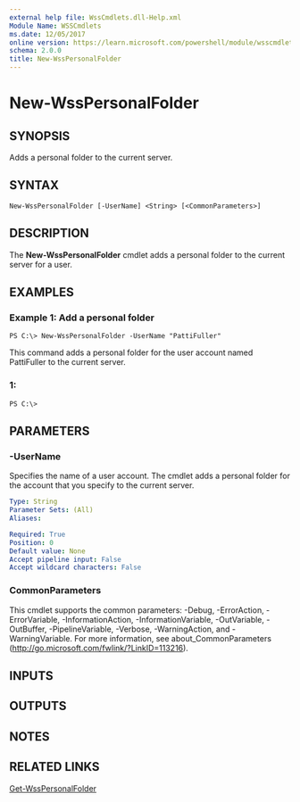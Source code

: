 ```yaml
---
external help file: WssCmdlets.dll-Help.xml
Module Name: WSSCmdlets
ms.date: 12/05/2017
online version: https://learn.microsoft.com/powershell/module/wsscmdlets/new-wsspersonalfolder?view=windowsserver2012r2-ps&wt.mc_id=ps-gethelp
schema: 2.0.0
title: New-WssPersonalFolder
---
```


# New-WssPersonalFolder

## SYNOPSIS
Adds a personal folder to the current server.

## SYNTAX

```
New-WssPersonalFolder [-UserName] <String> [<CommonParameters>]
```

## DESCRIPTION
The **New-WssPersonalFolder** cmdlet adds a personal folder to the current server for a user.

## EXAMPLES

### Example 1: Add a personal folder
```
PS C:\> New-WssPersonalFolder -UserName "PattiFuller"
```

This command adds a personal folder for the user account named PattiFuller to the current server.

### 1:
```
PS C:\>
```

## PARAMETERS

### -UserName
Specifies the name of a user account.
The cmdlet adds a personal folder for the account that you specify to the current server.

```yaml
Type: String
Parameter Sets: (All)
Aliases: 

Required: True
Position: 0
Default value: None
Accept pipeline input: False
Accept wildcard characters: False
```

### CommonParameters
This cmdlet supports the common parameters: -Debug, -ErrorAction, -ErrorVariable, -InformationAction, -InformationVariable, -OutVariable, -OutBuffer, -PipelineVariable, -Verbose, -WarningAction, and -WarningVariable. For more information, see about_CommonParameters (http://go.microsoft.com/fwlink/?LinkID=113216).

## INPUTS

## OUTPUTS

## NOTES

## RELATED LINKS

[Get-WssPersonalFolder](./Get-WssPersonalFolder.md)


